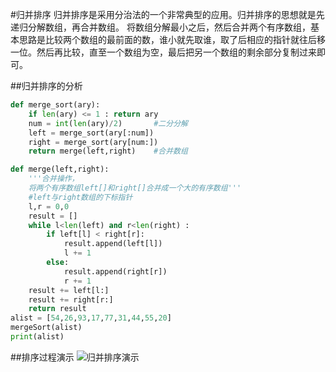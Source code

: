 #归并排序
归并排序是采用分治法的一个非常典型的应用。归并排序的思想就是先递归分解数组，再合并数组。
将数组分解最小之后，然后合并两个有序数组，基本思路是比较两个数组的最前面的数，谁小就先取谁，取了后相应的指针就往后移一位。然后再比较，直至一个数组为空，最后把另一个数组的剩余部分复制过来即可。

##归并排序的分析
```python
def merge_sort(ary):
    if len(ary) <= 1 : return ary
    num = int(len(ary)/2)       #二分分解
    left = merge_sort(ary[:num])
    right = merge_sort(ary[num:])
    return merge(left,right)    #合并数组

def merge(left,right):
    '''合并操作，
    将两个有序数组left[]和right[]合并成一个大的有序数组'''
    #left与right数组的下标指针
    l,r = 0,0
    result = []
    while l<len(left) and r<len(right) :
        if left[l] < right[r]:
            result.append(left[l])
            l += 1
        else:
            result.append(right[r])
            r += 1
    result += left[l:]
    result += right[r:]
    return result
alist = [54,26,93,17,77,31,44,55,20]
mergeSort(alist)
print(alist)
```

##排序过程演示
![归并排序演示](/images/归并排序演示.gif)
